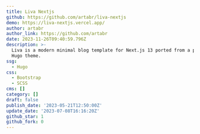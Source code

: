 ```yaml
---
title: Liva Nextjs
github: https://github.com/artabr/liva-nextjs
demo: https://liva-nextjs.vercel.app/
author: artabr
author_link: https://github.com/artabr
date: 2023-11-26T09:40:59.796Z
description: >-
  Liva is a modern minimal blog template for Next.js 13 ported from a popular
  Hugo theme.
ssg:
  - Hugo
css:
  - Bootstrap
  - SCSS
cms: []
category: []
draft: false
publish_date: '2023-05-21T12:50:00Z'
update_date: '2023-07-08T16:16:20Z'
github_star: 1
github_fork: 0
---
```

